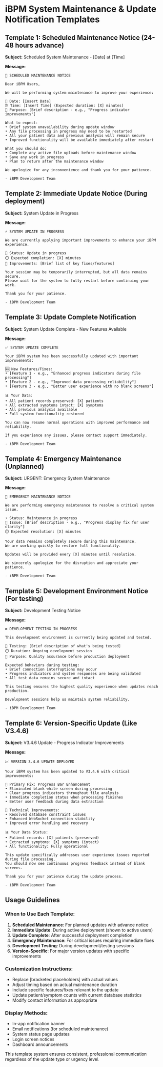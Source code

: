 # iBPM System Maintenance & Update Notification Templates

## Template 1: Scheduled Maintenance Notice (24-48 hours advance)

**Subject:** Scheduled System Maintenance - [Date] at [Time]

**Message:**
```
🔧 SCHEDULED MAINTENANCE NOTICE

Dear iBPM Users,

We will be performing system maintenance to improve your experience:

📅 Date: [Insert Date]
⏰ Time: [Insert Time] (Expected duration: [X] minutes)
🎯 Purpose: [Brief description - e.g., "Progress indicator improvements"]

What to expect:
• Brief system unavailability during update window
• Any file processing in progress may need to be restarted
• All your patient data and previous analysis will remain secure
• Improved functionality will be available immediately after restart

What you should do:
• Complete any active file uploads before maintenance window
• Save any work in progress
• Plan to return after the maintenance window

We apologize for any inconvenience and thank you for your patience.

- iBPM Development Team
```

## Template 2: Immediate Update Notice (During deployment)

**Subject:** System Update in Progress

**Message:**
```
⚡ SYSTEM UPDATE IN PROGRESS

We are currently applying important improvements to enhance your iBPM experience.

🔄 Status: Update in progress
⏱️ Expected completion: [X] minutes
🎯 Improvements: [Brief list of key fixes/features]

Your session may be temporarily interrupted, but all data remains secure.
Please wait for the system to fully restart before continuing your work.

Thank you for your patience.

- iBPM Development Team
```

## Template 3: Update Complete Notification

**Subject:** System Update Complete - New Features Available

**Message:**
```
✅ SYSTEM UPDATE COMPLETE

Your iBPM system has been successfully updated with important improvements:

🆕 New Features/Fixes:
• [Feature 1 - e.g., "Enhanced progress indicators during file processing"]
• [Feature 2 - e.g., "Improved data processing reliability"]
• [Feature 3 - e.g., "Better user experience with no blank screens"]

📊 Your Data:
• All patient records preserved: [X] patients
• All extracted symptoms intact: [X] symptoms  
• All previous analysis available
• Full system functionality restored

You can now resume normal operations with improved performance and reliability.

If you experience any issues, please contact support immediately.

- iBPM Development Team
```

## Template 4: Emergency Maintenance (Unplanned)

**Subject:** URGENT: Emergency System Maintenance

**Message:**
```
🚨 EMERGENCY MAINTENANCE NOTICE

We are performing emergency maintenance to resolve a critical system issue.

⚡ Status: Maintenance in progress
🎯 Issue: [Brief description - e.g., "Progress display fix for user clarity"]
⏱️ Expected resolution: [X] minutes

Your data remains completely secure during this maintenance.
We are working quickly to restore full functionality.

Updates will be provided every [X] minutes until resolution.

We sincerely apologize for the disruption and appreciate your patience.

- iBPM Development Team
```

## Template 5: Development Environment Notice (For testing)

**Subject:** Development Testing Notice

**Message:**
```
⚙️ DEVELOPMENT TESTING IN PROGRESS

This development environment is currently being updated and tested.

🔧 Testing: [Brief description of what's being tested]
⏱️ Duration: Ongoing development session
🎯 Purpose: Quality assurance before production deployment

Expected behaviors during testing:
• Brief connection interruptions may occur
• Progress indicators and system responses are being validated
• All test data remains secure and intact

This testing ensures the highest quality experience when updates reach production.

Development sessions help us maintain system reliability.

- iBPM Development Team
```

## Template 6: Version-Specific Update (Like V3.4.6)

**Subject:** V3.4.6 Update - Progress Indicator Improvements

**Message:**
```
📈 VERSION 3.4.6 UPDATE DEPLOYED

Your iBPM system has been updated to V3.4.6 with critical improvements:

🎯 Primary Fix: Progress Bar Enhancement
• Eliminated blank white screen during processing
• Clear progress indicators throughout file analysis
• Immediate completion status when processing finishes
• Better user feedback during data extraction

🔧 Technical Improvements:
• Resolved database constraint issues
• Enhanced WebSocket connection stability
• Improved error handling and recovery

📊 Your Data Status:
• Patient records: [X] patients (preserved)
• Extracted symptoms: [X] symptoms (intact)
• All functionality: Fully operational

This update specifically addresses user experience issues reported during file processing.
You should now see continuous progress feedback instead of blank screens.

Thank you for your patience during the update process.

- iBPM Development Team
```

## Usage Guidelines

### When to Use Each Template:
1. **Scheduled Maintenance**: For planned updates with advance notice
2. **Immediate Update**: During active deployment (shown to active users)
3. **Update Complete**: After successful deployment completion
4. **Emergency Maintenance**: For critical issues requiring immediate fixes
5. **Development Testing**: During development/testing sessions
6. **Version-Specific**: For major version updates with specific improvements

### Customization Instructions:
- Replace [bracketed placeholders] with actual values
- Adjust timing based on actual maintenance duration
- Include specific features/fixes relevant to the update
- Update patient/symptom counts with current database statistics
- Modify contact information as appropriate

### Display Methods:
- In-app notification banner
- Email notifications (for scheduled maintenance)
- System status page updates
- Login screen notices
- Dashboard announcements

This template system ensures consistent, professional communication regardless of the update type or urgency level.